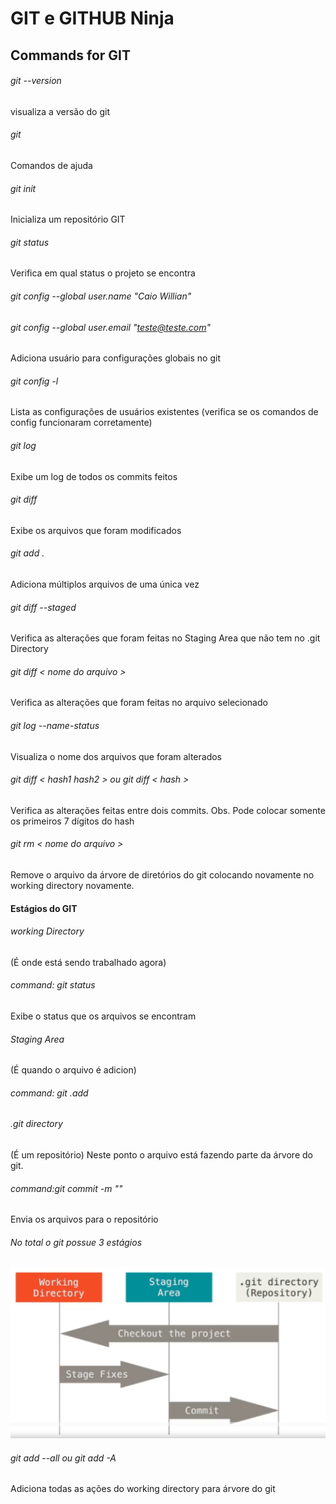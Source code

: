 # GIT e GITHUB Ninja

## Commands for GIT

###### git --version
visualiza a versão do git

###### git 
Comandos de ajuda

###### git init
Inicializa um repositório GIT

###### git status 
Verifica em qual status o projeto se encontra

###### git config --global user.name "Caio Willian"
###### git config --global user.email "teste@teste.com"
Adiciona usuário para configurações globais no git

###### git config -l
Lista as configurações de usuários existentes (verifica se os comandos de config funcionaram corretamente)

###### git log
Exibe um log de todos os commits feitos

###### git diff 
Exibe os arquivos que foram modificados

###### git add .
Adiciona múltiplos arquivos de uma única vez

###### git diff --staged
Verifica as alterações que foram feitas no Staging Area que não tem no .git Directory

###### git diff < nome do arquivo >
Verifica as alterações que foram feitas no arquivo selecionado

###### git log --name-status 
Visualiza o nome dos arquivos que foram alterados

###### git diff < hash1 hash2 > ou git diff < hash >
Verifica as alterações feitas entre dois commits.
Obs. Pode colocar somente os primeiros 7 dígitos do hash

###### git rm < nome do arquivo >
Remove o arquivo da árvore de diretórios do git colocando novamente no working directory novamente. 

#### Estágios do GIT 

###### working Directory
(É onde está sendo trabalhado agora) 

###### command: git status
Exibe o status que os arquivos se encontram

###### Staging Area 
(É quando o arquivo é adicion) 
###### command: git .add

###### .git directory
(É um repositório) Neste ponto o arquivo está fazendo parte da árvore do git. 

###### command:git commit -m ""
Envia os arquivos para o repositório

###### No total o git possue 3 estágios

![alt text](https://raw.githubusercontent.com/CaioWillianMoreira/git-e-github-ninja/master/git-estagios.png)

###### git add --all ou git add -A
Adiciona todas as ações do working directory para árvore do git

